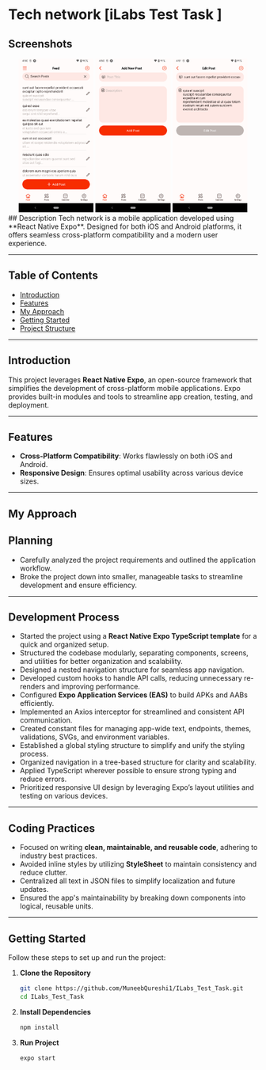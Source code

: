 # Tech network [iLabs Test Task ]

## Screenshots

<div align="center">
  <img src="./assets/AppScreenshot3.png" alt="Screenshot 1" width="30%" />
  <img src="./assets/AppScreenshot2.png" alt="Screenshot 2" width="30%" />
  <img src="./assets/AppScreenshot1.png" alt="Screenshot 3" width="30%" />
</div>
## Description
Tech network is a mobile application developed using **React Native Expo**. Designed for both iOS and Android platforms, it offers seamless cross-platform compatibility and a modern user experience.

---

## Table of Contents
- [Introduction](#introduction)
- [Features](#features)
- [My Approach](#my-approach)
- [Getting Started](#getting-started)
- [Project Structure](#project-structure)

---

## Introduction

This project leverages **React Native Expo**, an open-source framework that simplifies the development of cross-platform mobile applications. Expo provides built-in modules and tools to streamline app creation, testing, and deployment.

---

## Features

- **Cross-Platform Compatibility**: Works flawlessly on both iOS and Android.
- **Responsive Design**: Ensures optimal usability across various device sizes.

---

## My Approach

## Planning

- Carefully analyzed the project requirements and outlined the application workflow.  
- Broke the project down into smaller, manageable tasks to streamline development and ensure efficiency.

---

## Development Process

- Started the project using a **React Native Expo TypeScript template** for a quick and organized setup.  
- Structured the codebase modularly, separating components, screens, and utilities for better organization and scalability.  
- Designed a nested navigation structure for seamless app navigation.  
- Developed custom hooks to handle API calls, reducing unnecessary re-renders and improving performance.  
- Configured **Expo Application Services (EAS)** to build APKs and AABs efficiently.  
- Implemented an Axios interceptor for streamlined and consistent API communication.  
- Created constant files for managing app-wide text, endpoints, themes, validations, SVGs, and environment variables.  
- Established a global styling structure to simplify and unify the styling process.  
- Organized navigation in a tree-based structure for clarity and scalability.  
- Applied TypeScript wherever possible to ensure strong typing and reduce errors.  
- Prioritized responsive UI design by leveraging Expo’s layout utilities and testing on various devices.

---

## Coding Practices

- Focused on writing **clean, maintainable, and reusable code**, adhering to industry best practices.  
- Avoided inline styles by utilizing **StyleSheet** to maintain consistency and reduce clutter.  
- Centralized all text in JSON files to simplify localization and future updates.  
- Ensured the app's maintainability by breaking down components into logical, reusable units.

---

## Getting Started

Follow these steps to set up and run the project:

1. **Clone the Repository**
   ```bash
   git clone https://github.com/MuneebQureshi1/ILabs_Test_Task.git
   cd ILabs_Test_Task
2. **Install Dependencies**
   ```bash
   npm install

3. **Run Project**
   ```bash
   expo start
